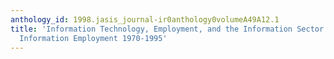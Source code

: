```yaml
---
anthology_id: 1998.jasis_journal-ir0anthology0volumeA49A12.1
title: 'Information Technology, Employment, and the Information Sector: Trends in
  Information Employment 1970-1995'
---
```

